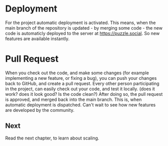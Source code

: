 # Deployment

For the project automatic deployment is activated. This means, when the main branch of the repository is updated - by merging some code - the new code is automaticly deployed to the server at https://puzzle.social. So new features are available instantly.

# Pull Request

When you check out the code, and make some changes (for example implementing a new feature, or fixing a bug), you can push your changes back to GitHub, and create a pull request. Every other person participating in the project, can easily check out your code, and test it locally. (does it work? does it look good? Is the code clean?) After doing so, the pull request is approved, and merged back into the main branch. This is, when automatic deployment is dispatched. Can't wait to see how new features are developed by the community.

## Next

Read the next chapter, to learn about scaling.
